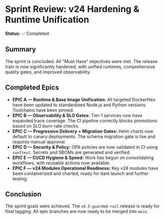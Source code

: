 # Sprint Review: v24 Hardening & Runtime Unification

**Status:** ✅ Completed

## Summary

The sprint is concluded. All "Must Have" objectives were met. The release train is now significantly hardened, with unified runtimes, comprehensive quality gates, and improved observability.

## Completed Epics

- **EPIC A — Runtime & Base Image Unification:** All targeted Dockerfiles have been updated to standardized Node.js and Python versions. Toolchains have been pinned.
- **EPIC B — Observability & SLO Gates:** Tier-1 services now have expanded trace coverage. The CI pipeline correctly blocks promotions based on SLO burn-rate checks.
- **EPIC C — Progressive Delivery + Migration Gates:** Helm charts now default to canary deployments. The schema migration gate is live and requires manual approval.
- **EPIC D — Security & Policy:** OPA policies are now validated in CI using `conftest`. Secrets and SBOMs are generated and verified.
- **EPIC E — CI/CD Hygiene & Speed:** Work has begun on consolidating workflows, with reusable actions now available.
- **EPIC F — v24 Modules Operational Readiness:** Key v24 modules have been containerized and charted, ready for dark launch and further testing.

## Conclusion

The sprint goals were achieved. The `v0.5-guarded-rail` release is ready for final tagging. All epic branches are now ready to be merged into `main`.
